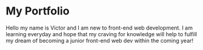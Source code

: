 # My Portfolio
Hello my name is Victor and I am new to front-end web development. I am learning everyday and hope that my craving for knowledge will help to fulfill my dream of becoming a junior front-end web dev within the coming year!